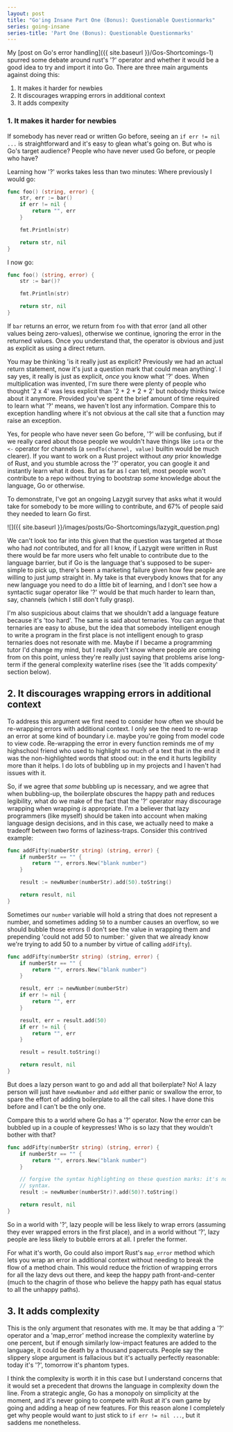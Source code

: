 ```yaml
---
layout: post
title: "Go'ing Insane Part One (Bonus): Questionable Questionmarks"
series: going-insane
series-title: 'Part One (Bonus): Questionable Questionmarks'
---
```


My [post on Go's error handling]({{ site.baseurl }}/Gos-Shortcomings-1) spurred some debate around rust's '?' operator and whether it would be a good idea to try and import it into Go. There are three main arguments against doing this:

1. It makes it harder for newbies
2. It discourages wrapping errors in additional context
3. It adds compexity

### 1. It makes it harder for newbies

If somebody has never read or written Go before, seeing an `if err != nil ...` is straightforward and it's easy to glean what's going on. But who is Go's target audience? People who have never used Go before, or people who have?

Learning how '?' works takes less than two minutes: Where previously I would go:

```go
func foo() (string, error) {
	str, err := bar()
	if err != nil {
		return "", err
	}

	fmt.Println(str)

	return str, nil
}
```

I now go:

```go
func foo() (string, error) {
	str := bar()?

	fmt.Println(str)

	return str, nil
}
```

If `bar` returns an error, we return from `foo` with that error (and all other values being zero-values), otherwise we continue, ignoring the error in the returned values. Once you understand that, the operator is obvious and just as explicit as using a direct return.

You may be thinking 'is it really just as explicit? Previously we had an actual return statement, now it's just a question mark that could mean anything'. I say yes, it really is just as explicit, _once_ you know what '?' does. When multiplication was invented, I'm sure there were plenty of people who thought '2 x 4' was less explicit than '2 + 2 + 2 + 2' but nobody thinks twice about it anymore. Provided you've spent the brief amount of time required to learn what '?' means, we haven't lost any information. Compare this to exception handling where it's not obvious at the call site that a function may raise an exception.

Yes, for people who have never seen Go before, '?' will be confusing, but if we really cared about those people we wouldn't have things like `iota` or the `<-` operator for channels (a `sendTo(channel, value)` builtin would be much clearer). If you want to work on a Rust project without _any_ prior knowledge of Rust, and you stumble across the '?' operator, you can google it and instantly learn what it does. But as far as I can tell, most people won't contribute to a repo without trying to bootstrap _some_ knowledge about the language, Go or otherwise.

To demonstrate, I've got an ongoing Lazygit survey that asks what it would take for somebody to be more willing to contribute, and 67% of people said they needed to learn Go first.

![]({{ site.baseurl }}/images/posts/Go-Shortcomings/lazygit_question.png)

We can't look too far into this given that the question was targeted at those who had _not_ contributed, and for all I know, if Lazygit were written in Rust there would be far more users who felt unable to contribute due to the language barrier, but if Go is the language that's supposed to be super-simple to pick up, there's been a marketing failure given how few people are willing to just jump straight in. My take is that everybody knows that for any new language you need to do a little bit of learning, and I don't see how a syntactic sugar operator like '?' would be that much harder to learn than, say, channels (which I still don't fully grasp).

I'm also suspicious about claims that we shouldn't add a language feature because it's 'too hard'. The same is said about ternaries. You can argue that ternaries are easy to abuse, but the idea that somebody intelligent enough to write a program in the first place is not intelligent enough to grasp ternaries does not resonate with me. Maybe if I became a programming tutor I'd change my mind, but I really don't know where people are coming from on this point, unless they're really just saying that problems arise long-term if the general complexity waterline rises (see the 'It adds compexity' section below).

## 2. It discourages wrapping errors in additional context

To address this argument we first need to consider how often we should be re-wrapping errors with additional context. I only see the need to re-wrap an error at some kind of boundary i.e. maybe you're going from model code to view code. Re-wrapping the error in every function reminds me of my highschool friend who used to highlight so much of a text that in the end it was the non-highlighted words that stood out: in the end it hurts legibility more than it helps. I do lots of bubbling up in my projects and I haven't had issues with it.

So, if we agree that _some_ bubbling up is necessary, and we agree that when bubbling-up, the boilerplate obscures the happy path and reduces legibility, what do we make of the fact that the '?' operator may discourage wrapping when wrapping _is_ appropriate. I'm a believer that lazy programmers (like myself) should be taken into account when making language design decisions, and in this case, we actually need to make a tradeoff between two forms of laziness-traps. Consider this contrived example:

```go
func addFifty(numberStr string) (string, error) {
	if numberStr == "" {
		return "", errors.New("blank number")
	}

	result := newNumber(numberStr).add(50).toString()

	return result, nil
}
```

Sometimes our `number` variable will hold a string that does not represent a number, and sometimes adding `50` to a number causes an overflow, so we should bubble those errors (I don't see the value in wrapping them and prepending 'could not add 50 to number: ' given that we already know we're trying to add 50 to a number by virtue of calling `addFifty`).

```go
func addFifty(numberStr string) (string, error) {
	if numberStr == "" {
		return "", errors.New("blank number")
	}

	result, err := newNumber(numberStr)
	if err != nil {
		return "", err
	}

	result, err = result.add(50)
	if err != nil {
		return "", err
	}

	result = result.toString()

	return result, nil
}
```

But does a lazy person want to go and add all that boilerplate? No! A lazy person will just have `newNumber` and `add` either panic or swallow the error, to spare the effort of adding boilerplate to all the call sites. I have done this before and I can't be the only one.

Compare this to a world where Go has a '?' operator. Now the error can be bubbled up in a couple of keypresses! Who is so lazy that they wouldn't bother with that?

```go
func addFifty(numberStr string) (string, error) {
	if numberStr == "" {
		return "", errors.New("blank number")
	}

	// forgive the syntax highlighting on these question marks: it's not legal Go
	// syntax.
	result := newNumber(numberStr)?.add(50)?.toString()

	return result, nil
}
```

So in a world with '?', lazy people will be less likely to wrap errors (assuming they ever wrapped errors in the first place), and in a world without '?', lazy people are less likely to bubble errors at all. I prefer the former.

For what it's worth, Go could also import Rust's `map_error` method which lets you wrap an error in additional context without needing to break the flow of a method chain. This would reduce the friction of wrapping errors for all the lazy devs out there, and keep the happy path front-and-center (much to the chagrin of those who believe the happy path has equal status to all the unhappy paths).

## 3. It adds complexity

This is the only argument that resonates with me. It may be that adding a '?' operator and a 'map_error' method increase the complexity waterline by one percent, but if enough similarly low-impact features are added to the language, it could be death by a thousand papercuts. People say the slippery slope argument is fallacious but it's actually perfectly reasonable: today it's '?', tomorrow it's phantom types.

I think the complexity is worth it in this case but I understand concerns that it would set a precedent that drowns the language in complexity down the line. From a strategic angle, Go has a monopoly on simplicity at the moment, and it's never going to compete with Rust at it's own game by going and adding a heap of new features. For this reason alone I completely get why people would want to just stick to `if err != nil ...`, but it saddens me nonetheless.
